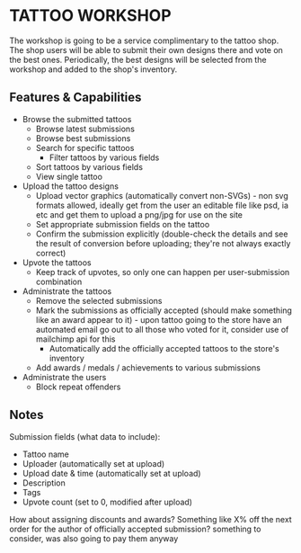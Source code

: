 TATTOO WORKSHOP
===============

The workshop is going to be a service complimentary to the tattoo shop. The shop users will be able to submit their own designs there and vote on the best ones. Periodically, the best designs will be selected from the workshop and added to the shop's inventory.

Features & Capabilities
-----------------------

* Browse the submitted tattoos
  * Browse latest submissions
  * Browse best submissions
  * Search for specific tattoos
     * Filter tattoos by various fields
  * Sort tattoos by various fields
  * View single tattoo
* Upload the tattoo designs
  * Upload vector graphics (automatically convert non-SVGs) - non svg formats allowed, ideally get from the user an editable file like psd, ia etc and get them to upload a png/jpg for use on the site
  * Set appropriate submission fields on the tattoo
  * Confirm the submission explicitly (double-check the details and see the result of conversion before uploading; they're not always exactly correct)
* Upvote the tattoos
  * Keep track of upvotes, so only one can happen per user-submission combination
* Administrate the tattoos
  * Remove the selected submissions
  * Mark the submissions as officially accepted (should make something like an award appear to it) - upon tattoo going to the store have an automated email go out to all those who voted for it, consider use of mailchimp api for this
    * Automatically add the officially accepted tattoos to the store's inventory
  * Add awards / medals / achievements to various submissions
* Administrate the users
  * Block repeat offenders

Notes
-----

Submission fields (what data to include):

* Tattoo name
* Uploader (automatically set at upload)
* Upload date & time (automatically set at upload)
* Description
* Tags
* Upvote count (set to 0, modified after upload)

How about assigning discounts and awards? Something like X% off the next order for the author of officially accepted submission? something to consider, was also going to pay them anyway